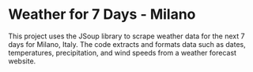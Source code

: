 # Weather for 7 Days - Milano

This project uses the JSoup library to scrape weather data for the next 7 days for Milano, Italy. 
The code extracts and formats data such as dates, temperatures, precipitation, and wind speeds from a weather forecast website.
